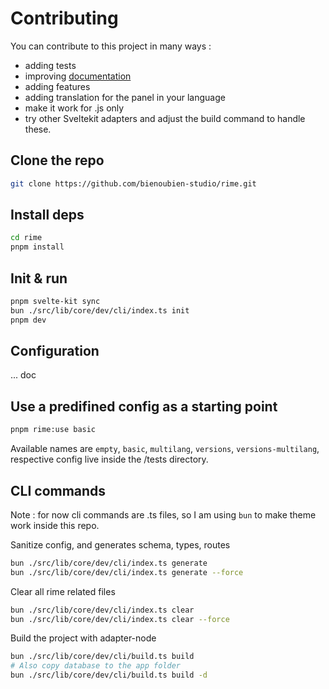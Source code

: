 # Contributing

You can contribute to this project in many ways :
- adding tests
- improving [documentation](https://github.com/bienoubien-studio/rime-doc/tree/master/docs)
- adding features
- adding translation for the panel in your language
- make it work for .js only
- try other Sveltekit adapters and adjust the build command to handle these.

## Clone the repo

```bash
git clone https://github.com/bienoubien-studio/rime.git
```

## Install deps
```bash
cd rime
pnpm install
```

## Init & run
```bash
pnpm svelte-kit sync
bun ./src/lib/core/dev/cli/index.ts init
pnpm dev
```

## Configuration
... doc

## Use a predifined config as a starting point
```bash
pnpm rime:use basic
```
Available names are `empty`, `basic`, `multilang`, `versions`, `versions-multilang`, respective config live inside the /tests directory.

## CLI commands

Note : for now cli commands are .ts files, so I am using `bun` to make theme work inside this repo.

Sanitize config, and generates schema, types, routes
```bash
bun ./src/lib/core/dev/cli/index.ts generate
bun ./src/lib/core/dev/cli/index.ts generate --force
```

Clear all rime related files
```bash
bun ./src/lib/core/dev/cli/index.ts clear
bun ./src/lib/core/dev/cli/index.ts clear --force
```

Build the project with adapter-node
```bash
bun ./src/lib/core/dev/cli/build.ts build
# Also copy database to the app folder
bun ./src/lib/core/dev/cli/build.ts build -d
```
